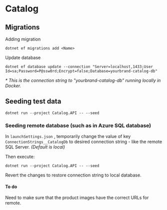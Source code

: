 # Catalog

## Migrations

Adding migration

```
dotnet ef migrations add <Name>
```

Update database

```
dotnet ef database update --connection "Server=localhost,1433;User Id=sa;Password=P@ssw0rd;Encrypt=false;Database=yourbrand-catalog-db"
```

_* This is the connection string to "yourbrand-catalog-db" running locally in Docker._

## Seeding test data

```
dotnet run --project Catalog.API -- --seed
```

### Seeding remote database (such as in Azure SQL database)

In ``launchSettings.json`` , temporarily change the value of key ``ConnectionStrings__CatalogDb`` to desired connection string - like the remote SQL Server. _(Default is local)_

Then execute:

```
dotnet run --project Catalog.API -- --seed
```

Revert the changes to restore connection string to local database.

#### To do

Need to make sure that the product images have the correct URLs for remote.